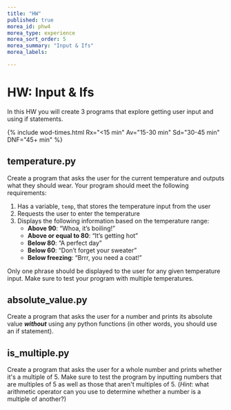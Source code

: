 ```yaml
---
title: "HW"
published: true
morea_id: phw4
morea_type: experience
morea_sort_order: 5
morea_summary: "Input & Ifs"
morea_labels:

---
```

# HW: Input & Ifs

In this HW you will create 3 programs that explore getting user input and using if statements.

{% include wod-times.html Rx="<15 min" Av="15-30 min" Sd="30-45 min" DNF="45+ min" %}

## temperature.py

Create a program that asks the user for the current temperature and outputs what they should wear. Your program should meet the following requirements:

1. Has a variable, `temp`, that stores the temperature input from the user
2. Requests the user to enter the temperature
3. Displays the following information based on the temperature range:
    * **Above 90**: “Whoa, it’s boiling!”
    * **Above or equal to 80**: “It’s getting hot”
    * **Below 80**: “A perfect day”
    * **Below 60**: “Don’t forget your sweater”
    * **Below freezing**: “Brrr, you need a coat!”

Only one phrase should be displayed to the user for any given temperature input. Make sure to test your program with multiple temperatures.

## absolute_value.py

Create a program that asks the user for a number and prints its absolute value ***without*** using any python functions (in other words, you should use an if statement). 

## is_multiple.py

Create a program that asks the user for a whole number and prints whether it's a multiple of 5. Make sure to test the program by inputting numbers that are multiples of 5 as well as those that aren't multiples of 5. (*Hint*: what arithmetic operator can you use to determine whether a number is a multiple of another?)




<!--## Demonstration


Once you've finished doing the HW a single time, you can watch me do it:

{% include youtube.html id="gHFuYMWDa28" %}

{% include wod-warning.html %}-->
